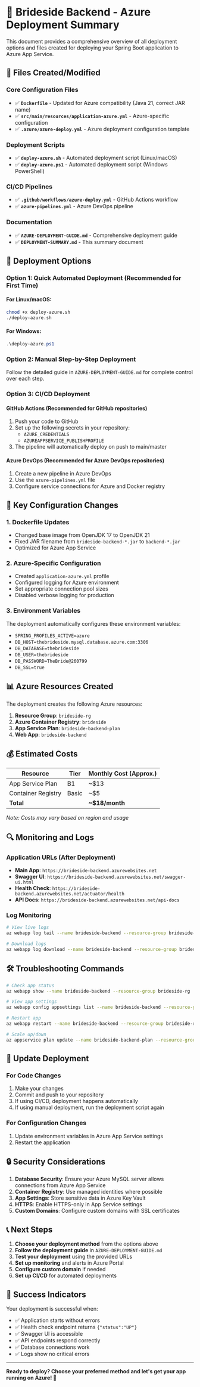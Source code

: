# 🚀 Brideside Backend - Azure Deployment Summary

This document provides a comprehensive overview of all deployment options and files created for deploying your Spring Boot application to Azure App Service.

## 📁 Files Created/Modified

### Core Configuration Files
- ✅ **`Dockerfile`** - Updated for Azure compatibility (Java 21, correct JAR name)
- ✅ **`src/main/resources/application-azure.yml`** - Azure-specific configuration
- ✅ **`.azure/azure-deploy.yml`** - Azure deployment configuration template

### Deployment Scripts
- ✅ **`deploy-azure.sh`** - Automated deployment script (Linux/macOS)
- ✅ **`deploy-azure.ps1`** - Automated deployment script (Windows PowerShell)

### CI/CD Pipelines
- ✅ **`.github/workflows/azure-deploy.yml`** - GitHub Actions workflow
- ✅ **`azure-pipelines.yml`** - Azure DevOps pipeline

### Documentation
- ✅ **`AZURE-DEPLOYMENT-GUIDE.md`** - Comprehensive deployment guide
- ✅ **`DEPLOYMENT-SUMMARY.md`** - This summary document

## 🎯 Deployment Options

### Option 1: Quick Automated Deployment (Recommended for First Time)

#### For Linux/macOS:
```bash
chmod +x deploy-azure.sh
./deploy-azure.sh
```

#### For Windows:
```powershell
.\deploy-azure.ps1
```

### Option 2: Manual Step-by-Step Deployment

Follow the detailed guide in `AZURE-DEPLOYMENT-GUIDE.md` for complete control over each step.

### Option 3: CI/CD Deployment

#### GitHub Actions (Recommended for GitHub repositories)
1. Push your code to GitHub
2. Set up the following secrets in your repository:
   - `AZURE_CREDENTIALS`
   - `AZUREAPPSERVICE_PUBLISHPROFILE`
3. The pipeline will automatically deploy on push to main/master

#### Azure DevOps (Recommended for Azure DevOps repositories)
1. Create a new pipeline in Azure DevOps
2. Use the `azure-pipelines.yml` file
3. Configure service connections for Azure and Docker registry

## 🔧 Key Configuration Changes

### 1. Dockerfile Updates
- Changed base image from OpenJDK 17 to OpenJDK 21
- Fixed JAR filename from `brideside-backend-*.jar` to `backend-*.jar`
- Optimized for Azure App Service

### 2. Azure-Specific Configuration
- Created `application-azure.yml` profile
- Configured logging for Azure environment
- Set appropriate connection pool sizes
- Disabled verbose logging for production

### 3. Environment Variables
The deployment automatically configures these environment variables:
- `SPRING_PROFILES_ACTIVE=azure`
- `DB_HOST=thebrideside.mysql.database.azure.com:3306`
- `DB_DATABASE=thebrideside`
- `DB_USER=thebrideside`
- `DB_PASSWORD=TheBride@260799`
- `DB_SSL=true`

## 📊 Azure Resources Created

The deployment creates the following Azure resources:

1. **Resource Group**: `brideside-rg`
2. **Azure Container Registry**: `brideside`
3. **App Service Plan**: `brideside-backend-plan`
4. **Web App**: `brideside-backend`

## 💰 Estimated Costs

| Resource | Tier | Monthly Cost (Approx.) |
|----------|------|----------------------|
| App Service Plan | B1 | ~$13 |
| Container Registry | Basic | ~$5 |
| **Total** | | **~$18/month** |

*Note: Costs may vary based on region and usage*

## 🔍 Monitoring and Logs

### Application URLs (After Deployment)
- **Main App**: `https://brideside-backend.azurewebsites.net`
- **Swagger UI**: `https://brideside-backend.azurewebsites.net/swagger-ui.html`
- **Health Check**: `https://brideside-backend.azurewebsites.net/actuator/health`
- **API Docs**: `https://brideside-backend.azurewebsites.net/api-docs`

### Log Monitoring
```bash
# View live logs
az webapp log tail --name brideside-backend --resource-group brideside-rg

# Download logs
az webapp log download --name brideside-backend --resource-group brideside-rg
```

## 🛠️ Troubleshooting Commands

```bash
# Check app status
az webapp show --name brideside-backend --resource-group brideside-rg

# View app settings
az webapp config appsettings list --name brideside-backend --resource-group brideside-rg

# Restart app
az webapp restart --name brideside-backend --resource-group brideside-rg

# Scale up/down
az appservice plan update --name brideside-backend-plan --resource-group brideside-rg --sku P1V2
```

## 🔄 Update Deployment

### For Code Changes
1. Make your changes
2. Commit and push to your repository
3. If using CI/CD, deployment happens automatically
4. If using manual deployment, run the deployment script again

### For Configuration Changes
1. Update environment variables in Azure App Service settings
2. Restart the application

## 🔒 Security Considerations

1. **Database Security**: Ensure your Azure MySQL server allows connections from Azure App Service
2. **Container Registry**: Use managed identities where possible
3. **App Settings**: Store sensitive data in Azure Key Vault
4. **HTTPS**: Enable HTTPS-only in App Service settings
5. **Custom Domains**: Configure custom domains with SSL certificates

## 📞 Next Steps

1. **Choose your deployment method** from the options above
2. **Follow the deployment guide** in `AZURE-DEPLOYMENT-GUIDE.md`
3. **Test your deployment** using the provided URLs
4. **Set up monitoring** and alerts in Azure Portal
5. **Configure custom domain** if needed
6. **Set up CI/CD** for automated deployments

## 🎉 Success Indicators

Your deployment is successful when:
- ✅ Application starts without errors
- ✅ Health check endpoint returns `{"status":"UP"}`
- ✅ Swagger UI is accessible
- ✅ API endpoints respond correctly
- ✅ Database connections work
- ✅ Logs show no critical errors

---

**Ready to deploy? Choose your preferred method and let's get your app running on Azure! 🚀**
